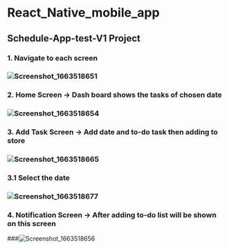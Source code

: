 # React_Native_mobile_app
## Schedule-App-test-V1 Project

### 1. Navigate to each screen
### ![Screenshot_1663518651](https://user-images.githubusercontent.com/108889734/190919854-e0d4066c-ce1a-4ec1-bf79-518aba299678.png)

### 2. Home Screen -> Dash board shows the tasks of chosen date
### ![Screenshot_1663518654](https://user-images.githubusercontent.com/108889734/190919855-ec2ca582-866a-4a97-9c87-e0183aefdcba.png)

### 3. Add Task Screen -> Add date and to-do task then adding to store
### ![Screenshot_1663518665](https://user-images.githubusercontent.com/108889734/190919867-6a13fe55-4d96-461e-92c9-f8e9f3ebb42a.png)

### 3.1 Select the date
### ![Screenshot_1663518677](https://user-images.githubusercontent.com/108889734/190919919-ff32c3ed-7113-48df-a10b-74cb5b734969.png)

### 4. Notification Screen -> After adding to-do list will be shown on this screen
###![Screenshot_1663518656](https://user-images.githubusercontent.com/108889734/190919869-69579d5c-11bf-4b7a-91b4-25813093cac7.png)

